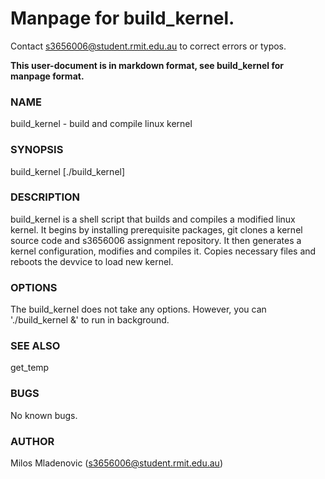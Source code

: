 # Manpage for build_kernel.

Contact s3656006@student.rmit.edu.au to correct errors or typos.

**This user-document is in markdown format, see build_kernel for manpage format.**

### NAME

build_kernel \- build and compile linux kernel

### SYNOPSIS

build_kernel [./build_kernel]

### DESCRIPTION

build_kernel is a shell script that builds and compiles a modified linux kernel. It begins by installing prerequisite packages, git clones a kernel source code and s3656006 assignment repository. It then generates a kernel configuration, modifies and compiles it. Copies necessary files and reboots the devvice to load new kernel.

### OPTIONS

The build_kernel does not take any options. However, you can './build_kernel &' to run in background.

### SEE ALSO

get_temp

### BUGS

No known bugs.

### AUTHOR

Milos Mladenovic (s3656006@student.rmit.edu.au)
